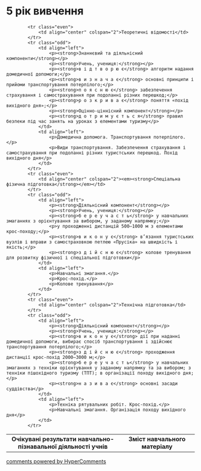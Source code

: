 <div id="hypercomments_widget" class="js-hypercomments-widget invisible"></div>

5 рік вивчення
=============================

<table>
  <body>
    <tr>
<td align="center" width="60%"><strong>Очікувані результати навчально-пізнавальної діяльності учнів</strong></td>
<td align="center" width="40%"><strong>Зміст навчального матеріалу</strong></td>
    </tr>

            <tr class="even">
                <td align="center" colspan="2">Теоретичні відомості</td>
            </tr>
            <tr class="odd">
                <td align="left">
                    <p><strong>Знаннєвий та діяльнісний компоненти</strong></p>
                    <p><strong>Учень, учениця:</strong></p>
                    <p><strong>в і д т в о р ю є</strong> алгоритм надання домедичної допомоги;</p>
                    <p><strong>в и з н а ч а є</strong> основні принципи і прийоми транспортування потерпілого;</p>
                    <p><strong>п о я с н ю є</strong> забезпечення страхування і самострахування при подоланні різних перешкод;</p>
                    <p><strong>р о з к р и в а є</strong> поняття «похід вихідного дня»;</p>
                    <p><strong>Оцінно-ціннісний компонент</strong></p>
                    <p><strong>д о т р и м у є т ь с я</strong> правил безпеки під час занять на уроках з елементами туризму</p>
                </td>
                <td align="left">
                    <p>Домедична допомога. Транспортування потерпілого.</p>
                    <p>Види транспортування. Забезпечення страхування і самострахування при подоланні різних туристських перешкод. Похід вихідного дня</p>
                </td>
            </tr>
            <tr class="even">
                <td align="center" colspan="2"><em><strong>Спеціальна фізична підготовка</strong></em></td>
            </tr>
            <tr class="odd">
                <td align="left">
                    <p><strong>Діяльнісний компонент</strong></p>
                    <p><strong>Учень, учениця:</strong></p>
                    <p><strong>б е р е у ч а с т ь</strong> у навчальних змаганнях з орієнтування за вибором, у заданому напрямку;</p>
                    <p>у проходженні дистанцій 500–1000 м з елементами крос-походу;</p>
                    <p><strong>в и к о н у є</strong> в’язання туристських вузлів і вправи з самостраховкою петлею «Прусіка» на швидкість і якість;</p>
                    <p><strong>з д і й с н ю є</strong> колове тренування для розвитку фізичної і спеціальної підготовки</p>
                </td>
                <td align="left">
                    <p>Навчальні змагання.</p>
                    <p>Крос-похід.</p>
                    <p>Колове тренування</p>
                </td>
            </tr>
            <tr class="even">
                <td align="center" colspan="2">Технічна підготовка</td>
            </tr>
            <tr class="odd">
                <td align="left">
                    <p><strong>Діяльнісний компонент</strong></p>
                    <p><strong>Учень, учениця:</strong></p>
                    <p><strong>в и к о н у є</strong> дії при наданні домедичної допомоги, вибирає спосіб транспортування і здійснює транспортування потерпілого;</p>
                    <p><strong>з д і й с н ю є</strong> проходження дистанції крос-похід 2000–3000 м;</p>
                    <p><strong>б е р е у ч а с т ь</strong> у навчальних змаганнях з техніки орієнтування у заданому напрямку та за вибором; з техніки пішохідного туризму (ТПТ); в організації походу вихідного дня;</p>
                    <p><strong>н а з и в а є</strong> основні засади суддівства</p>
                </td>
                <td align="left">
                    <p>Техніка рятувальних робіт. Крос-похід.</p>
                    <p>Навчальні змагання. Організація походу вихідного дня</p>
                </td>
            </tr>
  </body>
</table>

<div class="js-hypercomments-container">
    <a href="http://hypercomments.com" class="hc-link" title="comments widget">comments powered by HyperComments</a>
</div>